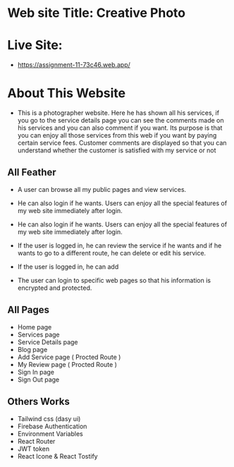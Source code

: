 # Web site Title: Creative Photo

# Live Site:

-   https://assignment-11-73c46.web.app/

# About This Website

-   This is a photographer website. Here he has shown all his services, if you go to the service details page you can see the comments made on his services and you can also comment if you want. Its purpose is that you can enjoy all those services from this web if you want by paying certain service fees. Customer comments are displayed so that you can understand whether the customer is satisfied with my service or not

## All Feather

-   A user can browse all my public pages and view services.

-   He can also login if he wants. Users can enjoy all the special features of my web site immediately after login.

-   He can also login if he wants. Users can enjoy all the special features of my web site immediately after login.

-   If the user is logged in, he can review the service if he wants and if he wants to go to a different route, he can delete or edit his service.

-   If the user is logged in, he can add

-   The user can login to specific web pages so that his information is encrypted and protected.

## All Pages

-   Home page
-   Services page
-   Service Details page
-   Blog page
-   Add Service page ( Procted Route )
-   My Review page ( Procted Route )
-   Sign In page
-   Sign Out page

## Others Works

-   Tailwind css (dasy ui)
-   Firebase Authentication
-   Environment Variables
-   React Router
-   JWT token
-   React Icone & React Tostify
